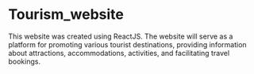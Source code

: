 # Tourism_website
This website was created using ReactJS. The website will serve as a platform for promoting various tourist destinations, providing information about attractions, accommodations, activities, and facilitating travel bookings.
